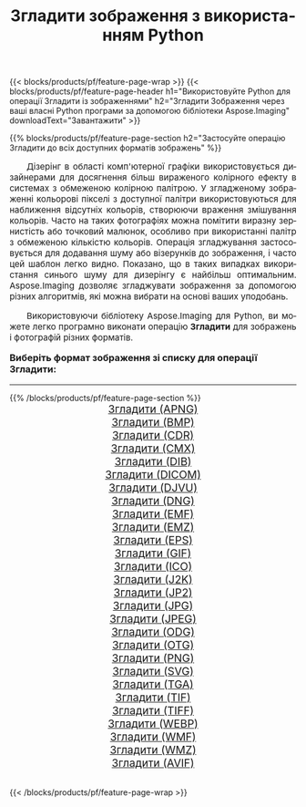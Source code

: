 ﻿---
title: Згладити зображення з використанням Python 
weight: 3920
url: /uk/python-net/dither/ 
lang: uk
langdirlevel: 2
locales: zh-hans,ja,it,ru,de,es,fr,nl,id,lt,pl,pt,vi,tr,ko,zh-hant,ar,hi,th,sv,cs,uk,he
description: Застосування бібліотеки Aspose.Imaging до зображень і фотографій Згладити за допомогою ваших власних програм Python і серверних API.
---

{{< blocks/products/pf/feature-page-wrap >}}
{{< blocks/products/pf/feature-page-header h1="Використовуйте Python для операції Згладити із зображеннями" h2="Згладити Зображення через ваші власні Python програми за допомогою бібліотеки Aspose.Imaging" downloadText="Завантажити" >}}


{{% blocks/products/pf/feature-page-section  h2="Застосуйте операцію Згладити до всіх доступних форматів зображень" %}}
<p align="justify" style="text-indent:2em;font-size:15px;">
Дізерінг в області комп'ютерної графіки використовується дизайнерами для досягнення більш вираженого колірного ефекту в системах з обмеженою колірною палітрою. У згладженому зображенні кольорові пікселі з доступної палітри використовуються для наближення відсутніх кольорів, створюючи враження змішування кольорів. Часто на таких фотографіях можна помітити виразну зернистість або точковий малюнок, особливо при використанні палітр з обмеженою кількістю кольорів. Операція згладжування застосовується для додавання шуму або візерунків до зображення, і часто цей шаблон легко видно. Показано, що в таких випадках використання синього шуму для дизерінгу є найбільш оптимальним. Aspose.Imaging дозволяє згладжувати зображення за допомогою різних алгоритмів, які можна вибрати на основі ваших уподобань.
</p>
<p align="justify" style="text-indent:2em;font-size:15px;">
Використовуючи бібліотеку Aspose.Imaging для Python, ви можете легко програмно виконати операцію <b>Згладити</b> для зображень і фотографій різних форматів.
</p>
<h3 style="margin-top:16px;">
Виберіть формат зображення зі списку для операції Згладити:
</h3>
<hr/>
{{% /blocks/products/pf/feature-page-section %}}
<div class="container-fluid productfamilypage bg-gray">
    <div class="convertypes bg-gray agp-content section">
        <div class="container">
		<div class="row other-converters" style="gap: 10px;font-size: 19px;text-align:center;">
		    <div class='col-md-3 other-converter remove-lp remove-rp'><a href="/imaging/uk/python-net/dither/apng/" style="padding:15px;">Згладити (APNG)</a></div><div class='col-md-3 other-converter remove-lp remove-rp'><a href="/imaging/uk/python-net/dither/bmp/" style="padding:15px;">Згладити (BMP)</a></div><div class='col-md-3 other-converter remove-lp remove-rp'><a href="/imaging/uk/python-net/dither/cdr/" style="padding:15px;">Згладити (CDR)</a></div><div class='col-md-3 other-converter remove-lp remove-rp'><a href="/imaging/uk/python-net/dither/cmx/" style="padding:15px;">Згладити (CMX)</a></div><div class='col-md-3 other-converter remove-lp remove-rp'><a href="/imaging/uk/python-net/dither/dib/" style="padding:15px;">Згладити (DIB)</a></div><div class='col-md-3 other-converter remove-lp remove-rp'><a href="/imaging/uk/python-net/dither/dicom/" style="padding:15px;">Згладити (DICOM)</a></div><div class='col-md-3 other-converter remove-lp remove-rp'><a href="/imaging/uk/python-net/dither/djvu/" style="padding:15px;">Згладити (DJVU)</a></div><div class='col-md-3 other-converter remove-lp remove-rp'><a href="/imaging/uk/python-net/dither/dng/" style="padding:15px;">Згладити (DNG)</a></div><div class='col-md-3 other-converter remove-lp remove-rp'><a href="/imaging/uk/python-net/dither/emf/" style="padding:15px;">Згладити (EMF)</a></div><div class='col-md-3 other-converter remove-lp remove-rp'><a href="/imaging/uk/python-net/dither/emz/" style="padding:15px;">Згладити (EMZ)</a></div><div class='col-md-3 other-converter remove-lp remove-rp'><a href="/imaging/uk/python-net/dither/eps/" style="padding:15px;">Згладити (EPS)</a></div><div class='col-md-3 other-converter remove-lp remove-rp'><a href="/imaging/uk/python-net/dither/gif/" style="padding:15px;">Згладити (GIF)</a></div><div class='col-md-3 other-converter remove-lp remove-rp'><a href="/imaging/uk/python-net/dither/ico/" style="padding:15px;">Згладити (ICO)</a></div><div class='col-md-3 other-converter remove-lp remove-rp'><a href="/imaging/uk/python-net/dither/j2k/" style="padding:15px;">Згладити (J2K)</a></div><div class='col-md-3 other-converter remove-lp remove-rp'><a href="/imaging/uk/python-net/dither/jp2/" style="padding:15px;">Згладити (JP2)</a></div><div class='col-md-3 other-converter remove-lp remove-rp'><a href="/imaging/uk/python-net/dither/jpg/" style="padding:15px;">Згладити (JPG)</a></div><div class='col-md-3 other-converter remove-lp remove-rp'><a href="/imaging/uk/python-net/dither/jpeg/" style="padding:15px;">Згладити (JPEG)</a></div><div class='col-md-3 other-converter remove-lp remove-rp'><a href="/imaging/uk/python-net/dither/odg/" style="padding:15px;">Згладити (ODG)</a></div><div class='col-md-3 other-converter remove-lp remove-rp'><a href="/imaging/uk/python-net/dither/otg/" style="padding:15px;">Згладити (OTG)</a></div><div class='col-md-3 other-converter remove-lp remove-rp'><a href="/imaging/uk/python-net/dither/png/" style="padding:15px;">Згладити (PNG)</a></div><div class='col-md-3 other-converter remove-lp remove-rp'><a href="/imaging/uk/python-net/dither/svg/" style="padding:15px;">Згладити (SVG)</a></div><div class='col-md-3 other-converter remove-lp remove-rp'><a href="/imaging/uk/python-net/dither/tga/" style="padding:15px;">Згладити (TGA)</a></div><div class='col-md-3 other-converter remove-lp remove-rp'><a href="/imaging/uk/python-net/dither/tif/" style="padding:15px;">Згладити (TIF)</a></div><div class='col-md-3 other-converter remove-lp remove-rp'><a href="/imaging/uk/python-net/dither/tiff/" style="padding:15px;">Згладити (TIFF)</a></div><div class='col-md-3 other-converter remove-lp remove-rp'><a href="/imaging/uk/python-net/dither/webp/" style="padding:15px;">Згладити (WEBP)</a></div><div class='col-md-3 other-converter remove-lp remove-rp'><a href="/imaging/uk/python-net/dither/wmf/" style="padding:15px;">Згладити (WMF)</a></div><div class='col-md-3 other-converter remove-lp remove-rp'><a href="/imaging/uk/python-net/dither/wmz/" style="padding:15px;">Згладити (WMZ)</a></div><div class='col-md-3 other-converter remove-lp remove-rp'><a href="/imaging/uk/python-net/dither/avif/" style="padding:15px;">Згладити (AVIF)</a></div>
                </div>
        </div>
    </div>
</div>
<br/>

{{< /blocks/products/pf/feature-page-wrap >}}
